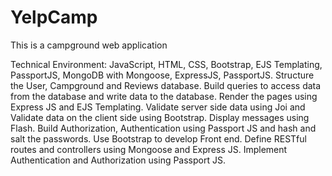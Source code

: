 # YelpCamp

This is a campground web application

Technical Environment: JavaScript, HTML, CSS, Bootstrap, EJS Templating, PassportJS, MongoDB
with Mongoose, ExpressJS, PassportJS.
Structure the User, Campground and Reviews database.
Build queries to access data from the database and write data to the database.
Render the pages using Express JS and EJS Templating.
Validate server side data using Joi and Validate data on the client side using Bootstrap.
Display messages using Flash.
Build Authorization, Authentication using Passport JS and hash and salt the passwords.
Use Bootstrap to develop Front end.
Define RESTful routes and controllers using Mongoose and Express JS.
Implement Authentication and Authorization using Passport JS.
